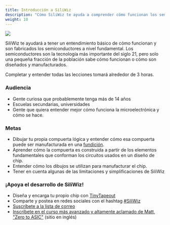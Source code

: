 ```yaml
---
title: Introducción a SiliWiz
description: "Cómo SiliWiz te ayuda a comprender cómo funcionan los semiconductores y su fabricación"
weight: 10
---
```


![](../../../siliwiz/images/image60.png?width=30pc)

SiliWiz te ayudará a tener un entendimiento básico de cómo funcionan y son fabricados los semiconductores a nivel fundamental. Los semiconductores son la tecnología más importante del siglo 21, pero solo una pequeña fracción de la población sabe cómo funcionan o cómo son diseñados y manufacturados.

Completar y entender todas las lecciones tomará alrededor de 3 horas.

### Audiencia

* Gente curiosa que probablemente tenga más de 14 años
* Escuelas secundarias, universidades
* Gente que quiera entender mejor cómo funciona la microelectrónica y cómo se hace.

### Metas

* Dibujar tu propia compuerta lógica y entender cómo esa compuerta puede ser manufacturada en una [fundición](https://www.zerotoasiccourse.com/terminology/foundry/).
* Aprender cómo la compuerta es construida a partir de los elementos fundamentales que conforman los circuitos usados en un diseño de chip.
* Entender cómo los dibujos se utilizan para manufacturar el chip.
* Tener en cuenta algunas de las limitaciones y simplificaciones de SiliWiz

### ¡Apoya el desarrollo de SiliWiz!

* Diseña y encarga tu propio chip con [TinyTapeout](https://tinytapeout.com/)
* Comparte y postea en redes sociales con el hashtag [#SiliWiz](https://twitter.com/search?q%3D%2523siliwiz)
* [Suscríbete a la lista de correo](https://zerotoasiccourse.com/newsletter)
* [Inscríbete en el curso más avanzado y altamente aclamado de Matt, "Zero to ASIC"](https://zerotoasiccourse.com) (sitio en inglés)